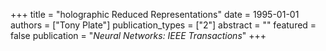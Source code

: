 +++
title = "holographic Reduced Representations"
date = 1995-01-01
authors = ["Tony Plate"]
publication_types = ["2"]
abstract = ""
featured = false
publication = "*Neural Networks: IEEE Transactions*"
+++


